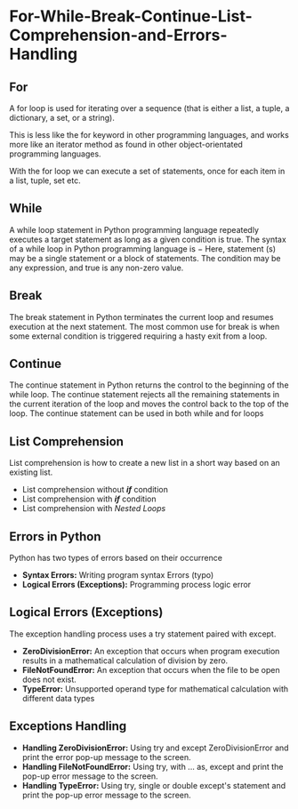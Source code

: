 # For-While-Break-Continue-List-Comprehension-and-Errors-Handling

## For
A for loop is used for iterating over a sequence (that is either a list, a tuple, a dictionary, a set, or a string).

This is less like the for keyword in other programming languages, and works more like an iterator method as found in other object-orientated programming languages.

With the for loop we can execute a set of statements, once for each item in a list, tuple, set etc.

## While
A while loop statement in Python programming language repeatedly executes a target statement as long as a given condition is true. The syntax of a while loop in Python programming language is − Here, statement (s) may be a single statement or a block of statements. The condition may be any expression, and true is any non-zero value.

## Break
The break statement in Python terminates the current loop and resumes execution at the next statement. The most common use for break is when some external condition is triggered requiring a hasty exit from a loop.

## Continue
The continue statement in Python returns the control to the beginning of the while loop. The continue statement rejects all the remaining statements in the current iteration of the loop and moves the control back to the top of the loop. The continue statement can be used in both while and for loops

## List Comprehension
List comprehension is how to create a new list in a short way based on an existing list.
- List comprehension without ***if*** condition
- List comprehension with ***if*** condition
- List comprehension with *Nested Loops*

## Errors in Python
Python has two types of errors based on their occurrence
- **Syntax Errors:**
  Writing program syntax Errors (typo)
- **Logical Errors (Exceptions):**
  Programming process logic error

## Logical Errors (Exceptions) 
The exception handling process uses a try statement paired with except.
- **ZeroDivisionError:**
  An exception that occurs when program execution results in a mathematical calculation of division by zero.
- **FileNotFoundError:**
  An exception that occurs when the file to be open does not exist.
- **TypeError:**
  Unsupported operand type for mathematical calculation with different data types  
  
## Exceptions Handling
- **Handling ZeroDivisionError:**
  Using try and except ZeroDivisionError and print the error pop-up message to the screen.
- **Handling FileNotFoundError:**
  Using try, with ... as, except and print the pop-up error message to the screen.
- **Handling TypeError:**
  Using try, single or double except's statement and print the pop-up error message to the screen.
